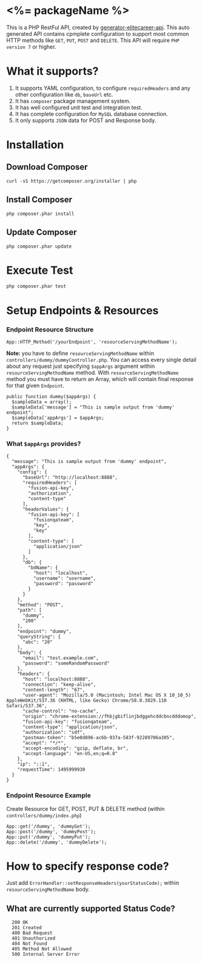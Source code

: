 # <%= packageName %>
This is a PHP RestFul API, created by [generator-elitecareer-api](https://github.com/mkhan004/generator-elitecareer-api). This auto generated API contains cpmplete configuration to support most common HTTP methods like `GET`, `PUT`, `POST` and `DELETE`. This API will require `PHP version 7` or higher. 

# What it supports?
1. It supports YAML configuration, to configure `requiredHeaders` and any other configuration like `db`, `baseUrl` etc.
2. It has `composer` package management system.
3. It has well configured unit test and integration test.
4. It has complete configuration for `MySQL` database connection.
5. It only supports `JSON` data for POST and Response body.

# Installation

## Download Composer
```
curl -sS https://getcomposer.org/installer | php
```

## Install Composer
```
php composer.phar install
```

## Update Composer
```
php composer.phar update
```

# Execute Test
```
php composer.phar test
```
# Setup Endpoints & Resources
### Endpoint Resource Structure
```
App::HTTP_Method('/yourEndpoint', 'resourceServingMethodName');
```
<b>Note: </b> you have to define `resourceServingMethodName` within `controllers/dummy/dummyController.php`. You can access every single detail about any request just specifying `$appArgs` argument within `resourceServingMethodName` method. With `resourceServingMethodName` method you must have to return an Array, which will contain final response for that given `Endpoint`.
```
public function dummy($appArgs) {
  $sampleData = array();
  $sampleData['message'] = "This is sample output from 'dummy' endpoint";
  $sampleData['appArgs'] = $appArgs;
  return $sampleData;
}
```

### What `$appArgs` provides?
```
{
  "message": "This is sample output from 'dummy' endpoint",
  "appArgs": {
    "config": {
      "baseUrl": "http://localhost:8888",
      "requiredHeaders": [
        "fusion-api-key",
        "authorization",
        "content-type"
      ],
      "headerValues": {
        "fusion-api-key": [
          "fusionqateam",
          "key",
          "key"
        ],
        "content-type": [
          "application/json"
        ]
      },
      "db": {
        "bdName": {
          "host": "localhost",
          "username": "username",
          "password": "password"
        }
      }
    },
    "method": "POST",
    "path": [
      "dummy",
      "200"
    ],
    "endpoint": "dummy",
    "queryString": {
      "abc": "20"
    },
    "body": {
      "email": "test.example.com",
      "password": "someRandomPassword"
    },
    "headers": {
      "host": "localhost:8888",
      "connection": "keep-alive",
      "content-length": "67",
      "user-agent": "Mozilla/5.0 (Macintosh; Intel Mac OS X 10_10_5) AppleWebKit/537.36 (KHTML, like Gecko) Chrome/58.0.3029.110 Safari/537.36",
      "cache-control": "no-cache",
      "origin": "chrome-extension://fhbjgbiflinjbdggehcddcbncdddomop",
      "fusion-api-key": "fusionqateam",
      "content-type": "application/json",
      "authorization": "sdf",
      "postman-token": "b5e0d896-ac6b-937a-583f-92289706a305",
      "accept": "*/*",
      "accept-encoding": "gzip, deflate, br",
      "accept-language": "en-US,en;q=0.8"
    },
    "ip": "::1",
    "requestTime": 1495999930
  }
}
```
### Endpoint Resource Example

Create Resource for GET, POST, PUT & DELETE method (within `controllers/dummy/index.php`)
```
App::get('/dummy', 'dummyGet');
App::post('/dummy', 'dummyPost');
App::put('/dummy', 'dummyPut');
App::delete('/dummy', 'dummyDelete');
```

# How to specify response code?
Just add ```ErrorHandler::setResponseHeaders(yourStatusCode);``` within `resourceServingMethodName` body.

## What are currently supported Status Code?
```
  200 OK
  201 Created
  400 Bad Request
  401 Unauthorized
  404 Not Found
  405 Method Not Allowed
  500 Internal Server Error
```
